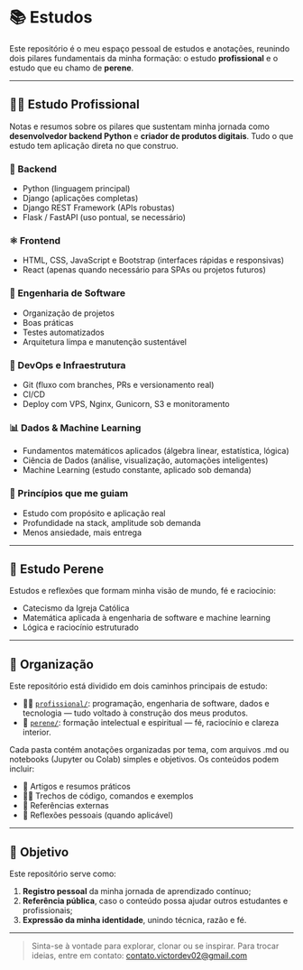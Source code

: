 # 📚 Estudos

Este repositório é o meu espaço pessoal de estudos e anotações, reunindo dois pilares fundamentais da minha formação: o estudo **profissional** e o estudo que eu chamo de **perene**.

---

## 👨‍💻 Estudo Profissional

Notas e resumos sobre os pilares que sustentam minha jornada como **desenvolvedor backend Python** e **criador de produtos digitais**. Tudo o que estudo tem aplicação direta no que construo.

### 🐍 Backend

- Python (linguagem principal)
- Django (aplicações completas)
- Django REST Framework (APIs robustas)
- Flask / FastAPI (uso pontual, se necessário)

### ⚛️ Frontend

- HTML, CSS, JavaScript e Bootstrap (interfaces rápidas e responsivas)
- React (apenas quando necessário para SPAs ou projetos futuros)

### 🧱 Engenharia de Software

- Organização de projetos
- Boas práticas
- Testes automatizados
- Arquitetura limpa e manutenção sustentável

### 🔧 DevOps e Infraestrutura

- Git (fluxo com branches, PRs e versionamento real)
- CI/CD
- Deploy com VPS, Nginx, Gunicorn, S3 e monitoramento

### 📊 Dados & Machine Learning

- Fundamentos matemáticos aplicados (álgebra linear, estatística, lógica)
- Ciência de Dados (análise, visualização, automações inteligentes)
- Machine Learning (estudo constante, aplicado sob demanda)

### 🎯 Princípios que me guiam

- Estudo com propósito e aplicação real
- Profundidade na stack, amplitude sob demanda
- Menos ansiedade, mais entrega

---

## 🧠 Estudo Perene

Estudos e reflexões que formam minha visão de mundo, fé e raciocínio:

- Catecismo da Igreja Católica
- Matemática aplicada à engenharia de software e machine learning
- Lógica e raciocínio estruturado

---

## 📁 Organização

Este repositório está dividido em dois caminhos principais de estudo:

- 👨‍💻 [`profissional/`](./profissional): programação, engenharia de software, dados e tecnologia — tudo voltado à construção dos meus produtos.
- 🧠 [`perene/`](./perene): formação intelectual e espiritual — fé, raciocínio e clareza interior.

Cada pasta contém anotações organizadas por tema, com arquivos .md ou notebooks (Jupyter ou Colab) simples e objetivos. Os conteúdos podem incluir:

- 📝 Artigos e resumos práticos  
- 👨‍💻 Trechos de código, comandos e exemplos  
- 🔗 Referências externas  
- 🧐 Reflexões pessoais (quando aplicável)

---

## 🎯 Objetivo

Este repositório serve como:

1. **Registro pessoal** da minha jornada de aprendizado contínuo;
2. **Referência pública**, caso o conteúdo possa ajudar outros estudantes e profissionais;
3. **Expressão da minha identidade**, unindo técnica, razão e fé.

---

> Sinta-se à vontade para explorar, clonar ou se inspirar. Para trocar ideias, entre em contato: [contato.victordev02@gmail.com](mailto:contato.victordev02@gmail.com)
